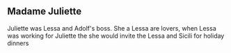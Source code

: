 ## Madame Juliette 

Juliette was Lessa and Adolf's boss. She a Lessa are lovers, when Lessa was working for Juliette the she would invite the Lessa and Sicili for holiday dinners

